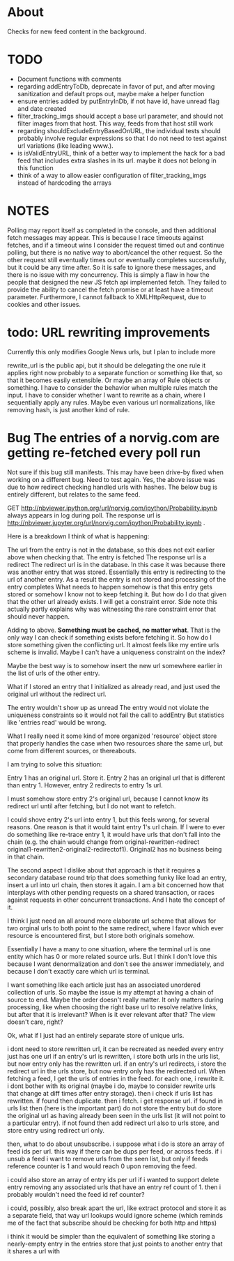 
# About

Checks for new feed content in the background.

# TODO

* Document functions with comments
* regarding addEntryToDb, deprecate in favor of put, and after moving
sanitization and default props out, maybe make a helper function
* ensure entries added by putEntryInDb, if not have id, have unread flag and
date created
* filter_tracking_imgs should accept a base url parameter, and should not
filter images from that host. This way, feeds from that host still work
* regarding shouldExcludeEntryBasedOnURL, the individual tests should probably
involve regular expressions so that I do not need to test against url
variations (like leading www.).
* is isValidEntryURL, think of a better way to implement the hack for a bad feed
that includes extra slashes in its url. maybe it does not belong in this
function
* think of a way to allow easier configuration of filter_tracking_imgs instead
of hardcoding the arrays

# NOTES

Polling may report itself as completed in the console, and then additional
fetch messages may appear. This is because I race timeouts against fetches,
and if a timeout wins I consider the request timed out and continue polling,
but there is no native way to abort/cancel the other request. So the other
request still eventually times out or eventually completes successfully, but it
could be any time after. So it is safe to ignore these messages, and there is no
issue with my concurrency. This is simply a flaw in how the people that designed
the new JS fetch api implemented fetch. They failed to provide the ability to
cancel the fetch promise or at least have a timeout parameter. Furthermore, I
cannot fallback to XMLHttpRequest, due to cookies and other issues.

# todo: URL rewriting improvements

Currently this only modifies Google News urls, but I plan to include more

rewrite_url is the public api, but it should be delegating the one rule it applies right now probably to a separate function or something like that, so that it becomes easily extensible.
Or maybe an array of Rule objects or something.
I have to consider the behavior when multiple rules match the input.
I have to consider whether I want to rewrite as a chain, where I sequentially apply any rules.
Maybe even various url normalizations, like removing hash, is just another kind of rule.

# Bug The entries of a norvig.com are getting re-fetched every poll run

Not sure if this bug still manifests. This may have been drive-by fixed when working on a different bug. Need to test again. Yes, the above issue was due to how redirect checking handled urls with hashes. The below bug is entirely different, but relates to the same feed.

GET http://nbviewer.ipython.org/url/norvig.com/ipython/Probability.ipynb always appears in log during poll. The response url is http://nbviewer.jupyter.org/url/norvig.com/ipython/Probability.ipynb .

Here is a breakdown I think of what is happening:

The url from the entry is not in the database, so this does not exit earlier above when checking that.
The entry is fetched
The response url is a redirect
The redirect url is in the database. In this case it was because there was another entry that was stored. Essentially this entry is redirecting to the url of another entry.
As a result the entry is not stored and processing of the entry completes
What needs to happen somehow is that this entry gets stored or somehow
I know not to keep fetching it. But how do I do that given that the other url already exists. I will get a constraint error. Side note this actually partly explains why was witnessing the rare constraint error that should never happen.

Adding to above. **Something must be cached, no matter what**. That is the only way I can check if something exists before fetching it. So how do I store something given the conflicting url. It almost feels like my entire urls scheme is invalid. Maybe I can't have a uniqueness constraint on the index?

Maybe the best way is to somehow insert the new url somewhere earlier in the list of urls of the other entry.

What if I stored an entry that I initialized as already read, and just used the original url without the redirect url.

The entry wouldn't show up as unread
The entry would not violate the uniqueness constraints so it would not fail the call to addEntry
But statistics like 'entries read' would be wrong.

What I really need it some kind of more organized 'resource' object store that properly handles the case when two resources share the same url, but come from different sources, or thereabouts.

I am trying to solve this situation:

Entry 1 has an original url. Store it.
Entry 2 has an original url that is different than entry 1. However, entry 2 redirects to entry 1s url.

I must somehow store entry 2's original url, because I cannot know its redirect url until after fetching, but I do not want to refetch.

I could shove entry 2's url into entry 1, but this feels wrong, for several reasons. One reason is that it would taint entry 1's url chain. If I were to ever do something like re-trace entry 1, it would have urls that don't fall into the chain (e.g. the chain would change from original-rewritten-redirect original1-rewritten2-original2-redirectof1). Original2 has no business being in that chain.

The second aspect I dislike about that approach is that it requires a secondary database round trip that does something funky like load an entry, insert a url into url chain, then stores it again. I am a bit concerned how that interplays with other pending requests on a shared transaction, or races against requests in other concurrent transactions. And I hate the concept of it.

I think I just need an all around more elaborate url scheme that allows for two orginal urls to both point to the same redirect, where I favor which ever resource is encountered first, but I store both originals somehow.

Essentially I have a many to one situation, where the terminal url is one entity which has 0 or more related source urls. But I think I don't love this because I want denormalization and don't see the answer immediately, and because I don't exactly care which url is terminal.

I want something like each article just has an associated unordered collection of urls. So maybe the issue is my attempt at having a chain of source to end. Maybe the order doesn't really matter. It only matters during processing, like when choosing the right base url to resolve relative links, but after that it is irrelevant? When is it ever relevant after that? The view doesn't care, right?

Ok, what if I just had an entirely separate store of unique urls.

i dont need to store rewritten url, it can be recreated as needed
every entry just has one url
if an entry's url is rewritten, i store both urls in the urls list, but now entry only has the rewritten url.
if an entry's url redirects, i store the redirect url in the urls store, but now entry only has the redirected url.
When fetching a feed, I get the urls of entries in the feed. for each one, i rewrite it. i dont bother with its original (maybe i do, maybe to consider rewrite urls that change at diff times after entry storage). then i check if urls list has rewritten. if found then duplicate. then i fetch. i get response url. if found in urls list then (here is the important part) do not store the entry but do store the original url as having already been seen in the urls list (it will not point to a particular entry). if not found then add redirect url also to urls store, and store entry using redirect url only.

then, what to do about unsubscribe. i suppose what i do is store an array of feed ids per url. this way if there can be dups per feed, or across feeds. if i unsub a feed i want to remove urls from the seen list, but only if feeds reference counter is 1 and would reach 0 upon removing the feed.

i could also store an array of entry ids per url if i wanted to support delete entry removing any associated urls that have an entry ref count of 1. then i probably wouldn't need the feed id ref counter?

i could, possibly, also break apart the url, like extract protocol and store it as a separate field, that way url lookups would ignore scheme (which reminds me of the fact that subscribe should be checking for both http and https)

i think it would be simpler than the equivalent of something like storing a nearly-empty entry in the entries store that just points to another entry that it shares a url with
